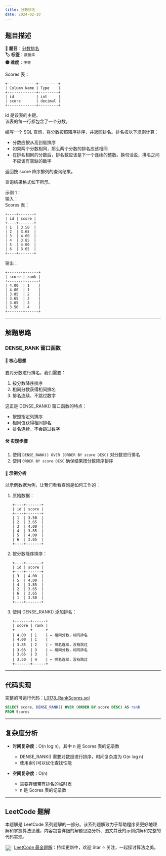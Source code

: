 ```yaml
---
title: 分数排名
date: 2024-02-10
---
```


## 题目描述

**🔗 题目**：[分数排名](https://leetcode.cn/problems/rank-scores/)  
**🏷️ 标签**：`数据库`  
**🟡 难度**：`中等`  

Scores 表：
```
+-------------+---------+
| Column Name | Type    |
+-------------+---------+
| id          | int     |
| score       | decimal |
+-------------+---------+
```
id 是该表的主键。  
该表的每一行都包含了一个分数。  

编写一个 SQL 查询，将分数按照降序排序，并返回排名。排名按以下规则计算：  
- 分数应按从高到低排序  
- 如果两个分数相同，那么两个分数的排名应该相同  
- 在排名相同的分数后，排名数应该是下一个连续的整数。换句话说，排名之间不应该有空缺的数字  

返回按 score 降序排列的查询结果。  

查询结果格式如下所示。  

示例 1：  
输入：  
Scores 表：
```
+----+-------+
| id | score |
+----+-------+
| 1  | 3.50  |
| 2  | 3.65  |
| 3  | 4.00  |
| 4  | 3.85  |
| 5  | 4.00  |
| 6  | 3.65  |
+----+-------+
```
输出：
```
+-------+------+
| score | rank |
+-------+------+
| 4.00  | 1    |
| 4.00  | 1    |
| 3.85  | 2    |
| 3.65  | 3    |
| 3.65  | 3    |
| 3.50  | 4    |
+-------+------+
```

---

## 解题思路

### DENSE_RANK 窗口函数

#### 📝 核心思想
要对分数进行排名，我们需要：
1. 按分数降序排序
2. 相同分数获得相同排名
3. 排名连续，不跳过数字

这正是 DENSE_RANK() 窗口函数的特点：
- 按照指定列排序
- 相同值获得相同排名
- 排名连续，不会跳过数字

#### 🛠️ 实现步骤
1. 使用 `DENSE_RANK() OVER (ORDER BY score DESC)` 对分数进行排名
2. 使用 `ORDER BY score DESC` 确保结果按分数降序排序

#### 🧩 示例分析
以示例数据为例，让我们看看查询是如何工作的：

1. 原始数据：
   ```
   +----+-------+
   | id | score |
   +----+-------+
   | 1  | 3.50  |
   | 2  | 3.65  |
   | 3  | 4.00  |
   | 4  | 3.85  |
   | 5  | 4.00  |
   | 6  | 3.65  |
   +----+-------+
   ```

2. 按分数降序排序：
   ```
   +----+-------+
   | id | score |
   +----+-------+
   | 3  | 4.00  |
   | 5  | 4.00  |
   | 4  | 3.85  |
   | 2  | 3.65  |
   | 6  | 3.65  |
   | 1  | 3.50  |
   +----+-------+
   ```

3. 使用 DENSE_RANK() 添加排名：
   ```
   +-------+------+
   | score | rank |
   +-------+------+
   | 4.00  | 1    | ← 相同分数，相同排名
   | 4.00  | 1    |
   | 3.85  | 2    | ← 排名连续，没有跳过
   | 3.65  | 3    | ← 相同分数，相同排名
   | 3.65  | 3    |
   | 3.50  | 4    | ← 排名连续，没有跳过
   +-------+------+
   ```

---

## 代码实现

完整的可运行代码：[L0178_RankScores.sql](../src/main/sql/L0178_RankScores.sql)

```sql
SELECT score, DENSE_RANK() OVER (ORDER BY score DESC) AS rank
FROM Scores
```

---

## 复杂度分析

- **时间复杂度**：O(n log n)，其中 n 是 Scores 表的记录数
  - DENSE_RANK() 需要对数据进行排序，时间复杂度为 O(n log n)
  - 使用索引可以优化查找性能

- **空间复杂度**：O(n)
  - 需要存储带有排名的临时表
  - n 是 Scores 表的记录数

---

## LeetCode 题解

本题解是 LeetCode 系列题解的一部分。该系列题解致力于帮助程序员更好地理解和掌握算法思维，内容包含详细的解题思路分析、图文并茂的示例讲解和完整的代码实现。

<img src="https://github.githubassets.com/images/modules/logos_page/GitHub-Mark.png" alt="GitHub" width="20" style="vertical-align: middle; margin-right: 5px"> [LeetCode 最全题解](https://github.com/LjyYano/LeetCode)：持续更新中，欢迎 Star ⭐️ 关注，一起探讨算法之美。 